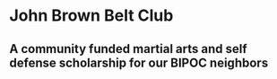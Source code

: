 # John Brown Belt Club

## A community funded martial arts and self defense scholarship for our BIPOC neighbors

